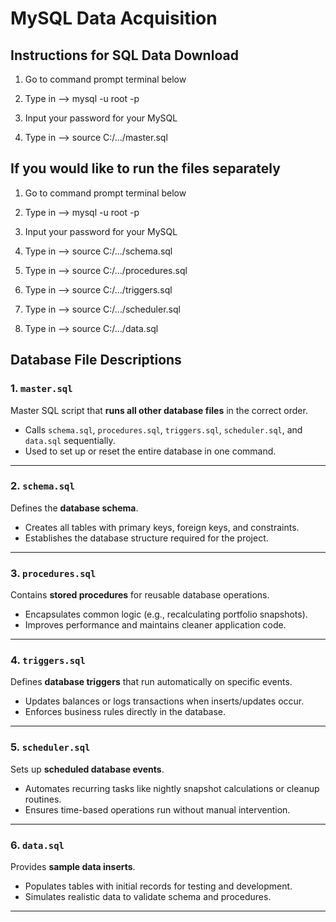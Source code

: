 # MySQL Data Acquisition

## Instructions for SQL Data Download

1. Go to command prompt terminal below

2. Type in --> mysql -u root -p

3. Input your password for your MySQL

4. Type in --> source C:/.../master.sql

## If you would like to run the files separately

1. Go to command prompt terminal below

2. Type in --> mysql -u root -p

3. Input your password for your MySQL

4. Type in --> source C:/.../schema.sql

5. Type in --> source C:/.../procedures.sql

6. Type in --> source C:/.../triggers.sql

7. Type in --> source C:/.../scheduler.sql

8. Type in --> source C:/.../data.sql

## Database File Descriptions

### 1. `master.sql`
Master SQL script that **runs all other database files** in the correct order.  
- Calls `schema.sql`, `procedures.sql`, `triggers.sql`, `scheduler.sql`, and `data.sql` sequentially.  
- Used to set up or reset the entire database in one command.

---

### 2. `schema.sql`
Defines the **database schema**.  
- Creates all tables with primary keys, foreign keys, and constraints.  
- Establishes the database structure required for the project.

---

### 3. `procedures.sql`
Contains **stored procedures** for reusable database operations.  
- Encapsulates common logic (e.g., recalculating portfolio snapshots).  
- Improves performance and maintains cleaner application code.

---

### 4. `triggers.sql`
Defines **database triggers** that run automatically on specific events.  
- Updates balances or logs transactions when inserts/updates occur.  
- Enforces business rules directly in the database.

---

### 5. `scheduler.sql`
Sets up **scheduled database events**.  
- Automates recurring tasks like nightly snapshot calculations or cleanup routines.  
- Ensures time-based operations run without manual intervention.

---

### 6. `data.sql`
Provides **sample data inserts**.  
- Populates tables with initial records for testing and development.  
- Simulates realistic data to validate schema and procedures.

---